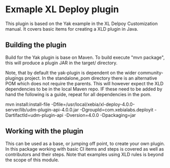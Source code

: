 # Exmaple XL Deploy plugin
This plugin is based on the Yak example in the XL Delpoy Customization manual. It covers basic items for creating a XLD plugin in Java.

## Building the plugin
Build for the Yak plugin is base on Maven. To build execute "mvn package", this will produce a plugin JAR in the target/ directory.

Note, that by default the yak-plugin is dependent on the wider community-plugings project. In the standalone_pom directory there is an alternative POM which does not require the parents. This will however expect the XLD dependencies to be in the local Maven repo. IF these need to be added by hand the following is a guide, repeat for all dependencies in the pom.

mvn install:install-file -Dfile=/usr/local/xebia/xl-deploy-4.0.0-server/lib/udm-plugin-api-4.0.0.jar -DgroupId=com.xebialabs.deployit -DartifactId=udm-plugin-api -Dversion=4.0.0 -Dpackaging=jar

## Working with the plugin
This can be used as a base, or jumping off point, to create your own plugin. In this package working with basic CI items and steps is covered as well as contributors and their steps. Note that examples using XLD rules is beyond the scope of this module.

